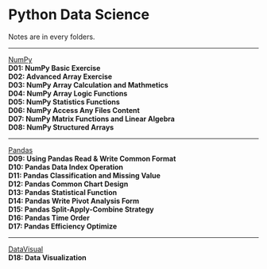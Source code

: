 # Python Data Science
Notes are in every folders.<br>
* * *
[NumPy](https://github.com/YunHsiuLu/YunDataScience/tree/main/NumPy)<br>
**D01: NumPy Basic Exercise**<br>
**D02: Advanced Array Exercise**<br>
**D03: NumPy Array Calculation and Mathmetics**<br>
**D04: NumPy Array Logic Functions**<br>
**D05: NumPy Statistics Functions**<br>
**D06: NumPy Access Any Files Content**<br>
**D07: NumPy Matrix Functions and Linear Algebra**<br>
**D08: NumPy Structured Arrays**<br>
* * *
[Pandas](https://github.com/YunHsiuLu/YunDataScience/tree/main/Pandas)<br>
**D09: Using Pandas Read & Write Common Format**<br>
**D10: Pandas Data Index Operation**<br>
**D11: Pandas Classification and Missing Value**<br>
**D12: Pandas Common Chart Design**<br>
**D13: Pandas Statistical Function**<br>
**D14: Pandas Write Pivot Analysis Form**<br>
**D15: Pandas Split-Apply-Combine Strategy**<br>
**D16: Pandas Time Order**<br>
**D17: Pandas Efficiency Optimize**<br>
* * *
[DataVisual](https://github.com/YunHsiuLu/YunDataScience/tree/main/DataVisual)<br>
**D18: Data Visualization**<br>